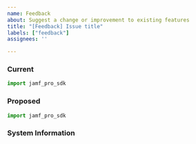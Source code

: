 ```yaml
---
name: Feedback
about: Suggest a change or improvement to existing features
title: "[Feedback] Issue title"
labels: ["feedback"]
assignees: ''

---
```


<!-- Describe the issue with the current implementation and the proposal for the change. -->

### Current

<!-- Describe the current behavior and provide a code example of how it works today. If what is being proposed does not exist you may omit this section. -->

```python
import jamf_pro_sdk

```

### Proposed

<!-- Describe the change and provide a code example showing the different. -->

```python
import jamf_pro_sdk

```

### System Information

<!-- OS and OS version, Python version, SDK version, and Jamf Pro version if applicable. -->
